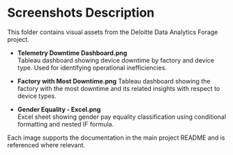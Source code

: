 # Screenshots Description

This folder contains visual assets from the Deloitte Data Analytics Forage project.

- **Telemetry Downtime Dashboard.png**  
  Tableau dashboard showing device downtime by factory and device type. Used for identifying operational inefficiencies.

- **Factory with Most Downtime.png**
  Tableau dashboard showing the factory with the most downtime and its related insights with respect to device types.

- **Gender Equality - Excel.png**  
  Excel sheet showing gender pay equality classification using conditional formatting and nested IF formula.

Each image supports the documentation in the main project README and is referenced where relevant.
